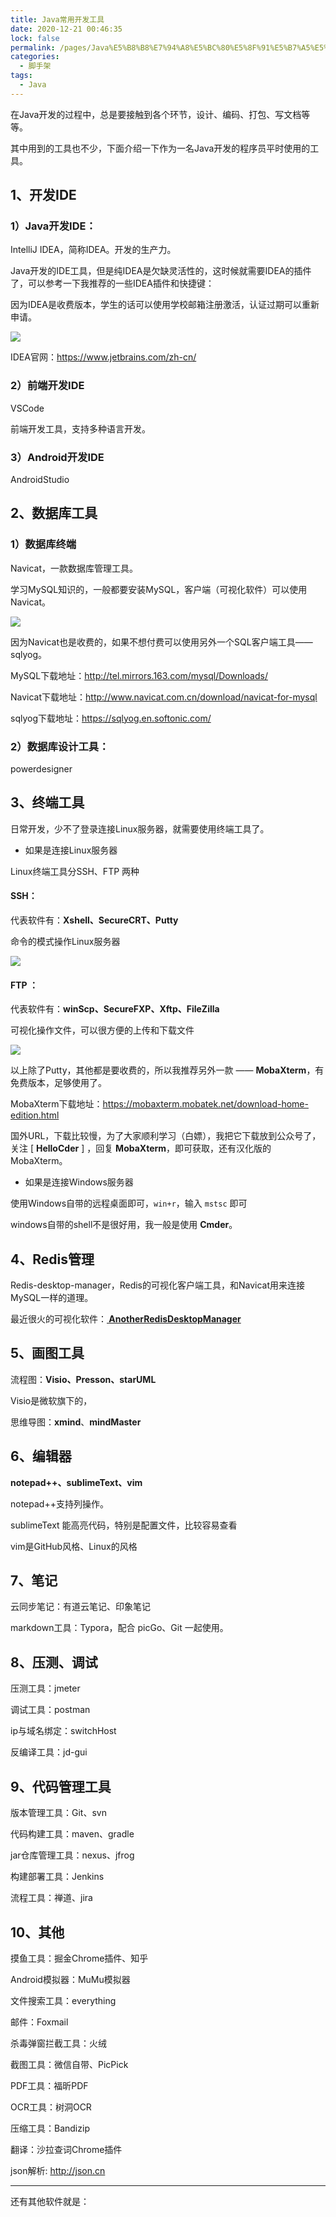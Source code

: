 ```yaml
---
title: Java常用开发工具
date: 2020-12-21 00:46:35
lock: false
permalink: /pages/Java%E5%B8%B8%E7%94%A8%E5%BC%80%E5%8F%91%E5%B7%A5%E5%85%B7
categories:
  - 脚手架
tags:
  - Java
---
```

在Java开发的过程中，总是要接触到各个环节，设计、编码、打包、写文档等等。

其中用到的工具也不少，下面介绍一下作为一名Java开发的程序员平时使用的工具。



## 1、开发IDE

### 1）Java开发IDE：

IntelliJ IDEA，简称IDEA。开发的生产力。

Java开发的IDE工具，但是纯IDEA是欠缺灵活性的，这时候就需要IDEA的插件了，可以参考一下我推荐的一些IDEA插件和快捷键：



因为IDEA是收费版本，学生的话可以使用学校邮箱注册激活，认证过期可以重新申请。

![ ](https://blog-1253198264.cos.ap-guangzhou.myqcloud.com/image-20200721232253733.png)



IDEA官网：https://www.jetbrains.com/zh-cn/



### 2）前端开发IDE

VSCode

前端开发工具，支持多种语言开发。

### 3）Android开发IDE

AndroidStudio



## 2、数据库工具

### 1）数据库终端

Navicat，一款数据库管理工具。

学习MySQL知识的，一般都要安装MySQL，客户端（可视化软件）可以使用Navicat。

![ ](https://blog-1253198264.cos.ap-guangzhou.myqcloud.com/image-20200721232237190.png)

因为Navicat也是收费的，如果不想付费可以使用另外一个SQL客户端工具——sqlyog。



MySQL下载地址：http://tel.mirrors.163.com/mysql/Downloads/

Navicat下载地址：http://www.navicat.com.cn/download/navicat-for-mysql

sqlyog下载地址：https://sqlyog.en.softonic.com/



### 2）数据库设计工具：

powerdesigner



## 3、终端工具

日常开发，少不了登录连接Linux服务器，就需要使用终端工具了。

- 如果是连接Linux服务器

Linux终端工具分SSH、FTP 两种

#### SSH：

代表软件有：**Xshell、SecureCRT、Putty**

命令的模式操作Linux服务器

![](https://blog-1253198264.cos.ap-guangzhou.myqcloud.com/image-20200928111634897.png)

#### FTP ：

代表软件有：**winScp、SecureFXP、Xftp、FileZilla**

可视化操作文件，可以很方便的上传和下载文件

![](https://blog-1253198264.cos.ap-guangzhou.myqcloud.com/image-20200928111122846.png)



以上除了Putty，其他都是要收费的，所以我推荐另外一款 —— **MobaXterm**，有免费版本，足够使用了。

MobaXterm下载地址：https://mobaxterm.mobatek.net/download-home-edition.html

国外URL，下载比较慢，为了大家顺利学习（白嫖），我把它下载放到公众号了，关注 [ **HelloCder** ] ，回复 **MobaXterm**，即可获取，还有汉化版的MobaXterm。

- 如果是连接Windows服务器

使用Windows自带的远程桌面即可，`win+r`，输入 `mstsc` 即可



windows自带的shell不是很好用，我一般是使用 **Cmder**。



## 4、Redis管理

Redis-desktop-manager，Redis的可视化客户端工具，和Navicat用来连接MySQL一样的道理。

最近很火的可视化软件：**[ AnotherRedisDesktopManager](https://github.com/qishibo/AnotherRedisDesktopManager)**

## 5、画图工具

流程图：**Visio、Presson、starUML**

Visio是微软旗下的，

思维导图：**xmind**、**mindMaster**



## 6、编辑器

**notepad++、sublimeText、vim**

notepad++支持列操作。

sublimeText 能高亮代码，特别是配置文件，比较容易查看

vim是GitHub风格、Linux的风格

## 7、笔记

云同步笔记：有道云笔记、印象笔记

markdown工具：Typora，配合 picGo、Git 一起使用。



## 8、压测、调试

压测工具：jmeter

调试工具：postman

ip与域名绑定：switchHost

反编译工具：jd-gui



## 9、代码管理工具

版本管理工具：Git、svn

代码构建工具：maven、gradle

jar仓库管理工具：nexus、jfrog

构建部署工具：Jenkins

流程工具：禅道、jira



## 10、其他

摸鱼工具：掘金Chrome插件、知乎

Android模拟器：MuMu模拟器

文件搜索工具：everything

邮件：Foxmail

杀毒弹窗拦截工具：火绒

截图工具：微信自带、PicPick

PDF工具：福昕PDF

OCR工具：树洞OCR

压缩工具：Bandizip

翻译：沙拉查词Chrome插件

json解析: http://json.cn

---

还有其他软件就是：

